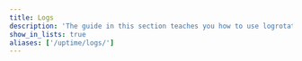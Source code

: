 ```yaml
---
title: Logs
description: 'The guide in this section teaches you how to use logrotate to manage log files so you can see what''s happening on your system and investigate when things go wrong.'
show_in_lists: true
aliases: ['/uptime/logs/']
---
```

